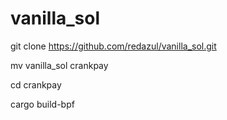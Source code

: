# vanilla_sol

git clone https://github.com/redazul/vanilla_sol.git

mv vanilla_sol crankpay

cd crankpay

cargo build-bpf


